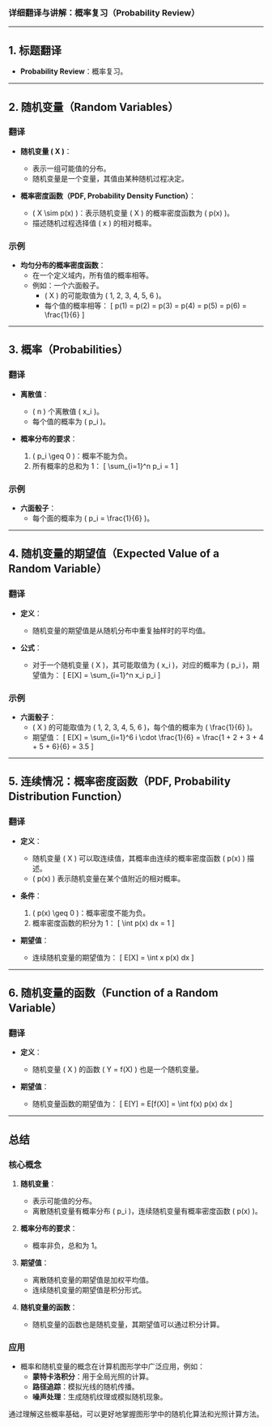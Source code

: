 ### **详细翻译与讲解：概率复习（Probability Review）**

---

## **1. 标题翻译**
- **Probability Review**：概率复习。

---

## **2. 随机变量（Random Variables）**

### **翻译**
- **随机变量 \( X \)**：
  - 表示一组可能值的分布。
  - 随机变量是一个变量，其值由某种随机过程决定。

- **概率密度函数（PDF, Probability Density Function）**：
  - \( X \sim p(x) \)：表示随机变量 \( X \) 的概率密度函数为 \( p(x) \)。
  - 描述随机过程选择值 \( x \) 的相对概率。

### **示例**
- **均匀分布的概率密度函数**：
  - 在一个定义域内，所有值的概率相等。
  - 例如：一个六面骰子。
    - \( X \) 的可能取值为 \( 1, 2, 3, 4, 5, 6 \)。
    - 每个值的概率相等：
      \[
      p(1) = p(2) = p(3) = p(4) = p(5) = p(6) = \frac{1}{6}
      \]

---

## **3. 概率（Probabilities）**

### **翻译**
- **离散值**：
  - \( n \) 个离散值 \( x_i \)。
  - 每个值的概率为 \( p_i \)。

- **概率分布的要求**：
  1. \( p_i \geq 0 \)：概率不能为负。
  2. 所有概率的总和为 1：
     \[
     \sum_{i=1}^n p_i = 1
     \]

### **示例**
- **六面骰子**：
  - 每个面的概率为 \( p_i = \frac{1}{6} \)。

---

## **4. 随机变量的期望值（Expected Value of a Random Variable）**

### **翻译**
- **定义**：
  - 随机变量的期望值是从随机分布中重复抽样时的平均值。

- **公式**：
  - 对于一个随机变量 \( X \)，其可能取值为 \( x_i \)，对应的概率为 \( p_i \)，期望值为：
    \[
    E[X] = \sum_{i=1}^n x_i p_i
    \]

### **示例**
- **六面骰子**：
  - \( X \) 的可能取值为 \( 1, 2, 3, 4, 5, 6 \)，每个值的概率为 \( \frac{1}{6} \)。
  - 期望值：
    \[
    E[X] = \sum_{i=1}^6 i \cdot \frac{1}{6} = \frac{1 + 2 + 3 + 4 + 5 + 6}{6} = 3.5
    \]

---

## **5. 连续情况：概率密度函数（PDF, Probability Distribution Function）**

### **翻译**
- **定义**：
  - 随机变量 \( X \) 可以取连续值，其概率由连续的概率密度函数 \( p(x) \) 描述。
  - \( p(x) \) 表示随机变量在某个值附近的相对概率。

- **条件**：
  1. \( p(x) \geq 0 \)：概率密度不能为负。
  2. 概率密度函数的积分为 1：
     \[
     \int p(x) dx = 1
     \]

- **期望值**：
  - 连续随机变量的期望值为：
    \[
    E[X] = \int x p(x) dx
    \]

---

## **6. 随机变量的函数（Function of a Random Variable）**

### **翻译**
- **定义**：
  - 随机变量 \( X \) 的函数 \( Y = f(X) \) 也是一个随机变量。

- **期望值**：
  - 随机变量函数的期望值为：
    \[
    E[Y] = E[f(X)] = \int f(x) p(x) dx
    \]

---

## **总结**

### **核心概念**
1. **随机变量**：
   - 表示可能值的分布。
   - 离散随机变量有概率分布 \( p_i \)，连续随机变量有概率密度函数 \( p(x) \)。

2. **概率分布的要求**：
   - 概率非负，总和为 1。

3. **期望值**：
   - 离散随机变量的期望值是加权平均值。
   - 连续随机变量的期望值是积分形式。

4. **随机变量的函数**：
   - 随机变量的函数也是随机变量，其期望值可以通过积分计算。

### **应用**
- 概率和随机变量的概念在计算机图形学中广泛应用，例如：
  - **蒙特卡洛积分**：用于全局光照的计算。
  - **路径追踪**：模拟光线的随机传播。
  - **噪声处理**：生成随机纹理或模拟随机现象。

通过理解这些概率基础，可以更好地掌握图形学中的随机化算法和光照计算方法。
